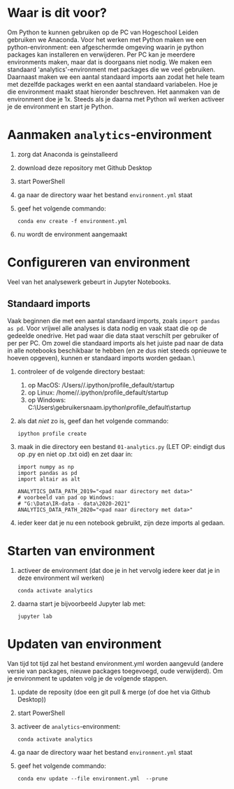 # Waar is dit voor?
Om Python te kunnen gebruiken op de PC van Hogeschool Leiden gebruiken we Anaconda. Voor het werken met Python maken we een python-environment: een afgeschermde omgeving waarin je python packages kan installeren en verwijderen. Per PC kan je meerdere environments maken, maar dat is doorgaans niet nodig. We maken een standaard 'analytics'-environment met packages die we veel gebruiken. Daarnaast maken we een aantal standaard imports aan zodat het hele team met dezelfde packages werkt en een aantal standaard variabelen. Hoe je die environment maakt staat hieronder beschreven. Het aanmaken van de environment doe je 1x. Steeds als je daarna met Python wil werken activeer je de environment en start je Python.

# Aanmaken `analytics`-environment
1. zorg dat Anaconda is geinstalleerd
1. download deze repository met Github Desktop
1. start PowerShell
1. ga naar de directory waar het bestand ```environment.yml``` staat
1. geef het volgende commando:

    ```
    conda env create -f environment.yml
    ```

1. nu wordt de environment aangemaakt

# Configureren van environment
Veel van het analysewerk gebeurt in Jupyter Notebooks. 

## Standaard imports
Vaak beginnen die met een aantal standaard imports, zoals ```import pandas as pd```. Voor vrijwel alle analyses is data nodig en vaak staat die op de gedeelde onedrive. Het pad waar die data staat verschilt per gebruiker of per per PC. Om zowel die standaard imports als het juiste pad naar de data in alle notebooks beschikbaar te hebben (en ze dus niet steeds opnieuwe te hoeven opgeven), kunnen er standaard imports worden gedaan.\

1. controleer of de volgende directory bestaat:

    1. op MacOS: /Users/<gebruikersnaam>/.ipython/profile_default/startup
    1. op Linux: /home/<gebruikersnaam>/.ipython/profile_default/startup
    1. op Windows: C:\Users\gebruikersnaam\.ipython\profile_default\startup

1. als dat *niet* zo is, geef dan het volgende commando:
    ```
    ipython profile create
    ```

1. maak in die directory een bestand ```01-analytics.py``` (LET OP: eindigt dus op .py en niet op .txt oid) en zet daar in:
 
    ```
    import numpy as np
    import pandas as pd
    import altair as alt
    
    ANALYTICS_DATA_PATH_2019="<pad naar directory met data>"
    # voorbeeld van pad op Windows:
    # "G:\Data\IR-data - data\2020-2021"
    ANALYTICS_DATA_PATH_2020="<pad naar directory met data>"
    ``` 
1. ieder keer dat je nu een notebook gebruikt, zijn deze imports al gedaan.


# Starten van environment
1. activeer de environment (dat doe je in het vervolg iedere keer dat je in deze environment wil werken)

    ```
    conda activate analytics
    ```
1. daarna start je bijvoorbeeld Jupyter lab met:

    ```
    jupyter lab
    ```
    
# Updaten van environment
Van tijd tot tijd zal het bestand environment.yml worden aangevuld (andere versie van packages, nieuwe packages toegevoegd, oude verwijderd). Om je environment te updaten volg je de volgende stappen.

1. update de reposity (doe een git pull & merge (of doe het via Github Desktop))
1. start PowerShell
1. activeer de ```analytics```-environment:

    ```
    conda activate analytics
    ```
    
1. ga naar de directory waar het bestand ```environment.yml``` staat
1. geef het volgende commando:

    ```
    conda env update --file environment.yml  --prune
    ```
